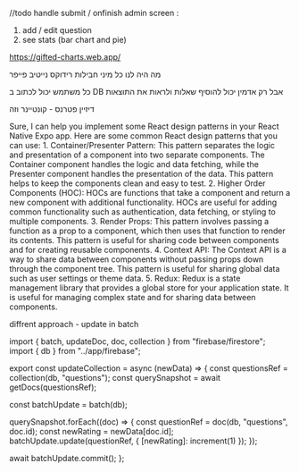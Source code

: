//todo
handle submit / onfinish
admin screen :

1. add / edit question
2. see stats (bar chart and pie)


https://gifted-charts.web.app/


מה היה לנו
כל מיני חבילות
רידוקס
נייטיב פייפר

כל משתמש יכול לכתוב ב DB
אבל רק אדמין יכול להוסיף שאלות
ולראות את התוצאות

דיזיין פטרנס - קונטיינר וזה

Sure, I can help you implement some React design patterns in your React Native Expo app. Here are some common React design patterns that you can use:
1.
Container/Presenter Pattern: This pattern separates the logic and presentation of a component into two separate components. The Container component handles the logic and data fetching, while the Presenter component handles the presentation of the data. This pattern helps to keep the components clean and easy to test.
2.
Higher Order Components (HOC): HOCs are functions that take a component and return a new component with additional functionality. HOCs are useful for adding common functionality such as authentication, data fetching, or styling to multiple components.
3.
Render Props: This pattern involves passing a function as a prop to a component, which then uses that function to render its contents. This pattern is useful for sharing code between components and for creating reusable components.
4.
Context API: The Context API is a way to share data between components without passing props down through the component tree. This pattern is useful for sharing global data such as user settings or theme data.
5.
Redux: Redux is a state management library that provides a global store for your application state. It is useful for managing complex state and for sharing data between components.


diffrent approach - update in batch

import { batch, updateDoc, doc, collection } from "firebase/firestore";
import { db } from "../app/firebase";

export const updateCollection = async (newData) => {
  const questionsRef = collection(db, "questions");
  const querySnapshot = await getDocs(questionsRef);

  const batchUpdate = batch(db);

  querySnapshot.forEach((doc) => {
    const questionRef = doc(db, "questions", doc.id);
    const newRating = newData[doc.id];
    batchUpdate.update(questionRef, { [newRating]: increment(1) });
  });

  await batchUpdate.commit();
};
